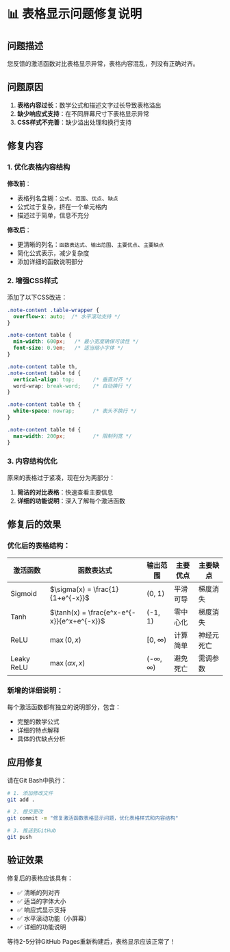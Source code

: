 # 📊 表格显示问题修复说明

## 问题描述

您反馈的激活函数对比表格显示异常，表格内容混乱，列没有正确对齐。

## 问题原因

1. **表格内容过长**：数学公式和描述文字过长导致表格溢出
2. **缺少响应式支持**：在不同屏幕尺寸下表格显示异常
3. **CSS样式不完善**：缺少溢出处理和换行支持

## 修复内容

### 1. 优化表格内容结构

**修改前**：
- 表格列名含糊：`公式`、`范围`、`优点`、`缺点`
- 公式过于复杂，挤在一个单元格内
- 描述过于简单，信息不充分

**修改后**：
- 更清晰的列名：`函数表达式`、`输出范围`、`主要优点`、`主要缺点`
- 简化公式表示，减少复杂度
- 添加详细的函数说明部分

### 2. 增强CSS样式

添加了以下CSS改进：
```css
.note-content .table-wrapper {
  overflow-x: auto;  /* 水平滚动支持 */
}

.note-content table {
  min-width: 600px;   /* 最小宽度确保可读性 */
  font-size: 0.9em;   /* 适当缩小字体 */
}

.note-content table th,
.note-content table td {
  vertical-align: top;      /* 垂直对齐 */
  word-wrap: break-word;    /* 自动换行 */
}

.note-content table th {
  white-space: nowrap;      /* 表头不换行 */
}

.note-content table td {
  max-width: 200px;         /* 限制列宽 */
}
```

### 3. 内容结构优化

原来的表格过于紧凑，现在分为两部分：
1. **简洁的对比表格**：快速查看主要信息
2. **详细的功能说明**：深入了解每个激活函数

## 修复后的效果

### 优化后的表格结构：
| 激活函数 | 函数表达式 | 输出范围 | 主要优点 | 主要缺点 |
|----------|------------|----------|----------|----------|
| Sigmoid | $\sigma(x) = \frac{1}{1+e^{-x}}$ | (0, 1) | 平滑可导 | 梯度消失 |
| Tanh | $\tanh(x) = \frac{e^x-e^{-x}}{e^x+e^{-x}}$ | (-1, 1) | 零中心化 | 梯度消失 |
| ReLU | $\max(0, x)$ | [0, ∞) | 计算简单 | 神经元死亡 |
| Leaky ReLU | $\max(\alpha x, x)$ | (-∞, ∞) | 避免死亡 | 需调参数 |

### 新增的详细说明：
每个激活函数都有独立的说明部分，包含：
- 完整的数学公式
- 详细的特点解释
- 具体的优缺点分析

## 应用修复

请在Git Bash中执行：

```bash
# 1. 添加修改文件
git add .

# 2. 提交更改
git commit -m "修复激活函数表格显示问题，优化表格样式和内容结构"

# 3. 推送到GitHub
git push
```

## 验证效果

修复后的表格应该具有：
- ✅ 清晰的列对齐
- ✅ 适当的字体大小
- ✅ 响应式显示支持
- ✅ 水平滚动功能（小屏幕）
- ✅ 详细的功能说明

等待2-5分钟GitHub Pages重新构建后，表格显示应该正常了！ 